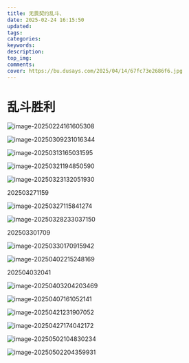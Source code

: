 ```yaml
---
title: 无畏契约乱斗、
date: 2025-02-24 16:15:50
updated:
tags:
categories:
keywords:
description:
top_img:
comments:
cover: https://bu.dusays.com/2025/04/14/67fc73e2686f6.jpg
---
```


# 乱斗胜利

![image-20250224161605308](https://bu.dusays.com/2025/02/24/67bc2ad056764.png)

![image-20250309231016344](https://bu.dusays.com/2025/03/09/67cdaf5d17640.png)

![image-20250313165031595](https://bu.dusays.com/2025/03/13/67d29c5dbc41a.png)

![image-20250321194850590](https://bu.dusays.com/2025/03/21/67dd5227ae174.png)

![image-20250323132051930](https://bu.dusays.com/2025/03/23/67df9a3879021.png)

202503271159

![image-20250327115841274](https://bu.dusays.com/2025/03/27/67e4ccf2a105d.png)

![image-20250328233037150](https://bu.dusays.com/2025/03/28/67e6c0a2852b2.png)

202503301709

![image-20250330170915942](https://bu.dusays.com/2025/03/30/67e90a3e4048c.png)

![image-20250402215248169](https://bu.dusays.com/2025/04/02/67ed41317af7e.png)

202504032041

![image-20250403204203469](https://bu.dusays.com/2025/04/03/67ee821eecd77.png)

![image-20250407161052141](https://bu.dusays.com/2025/04/07/67f3889339134.png)

![image-20250421231907052](https://bu.dusays.com/2025/04/21/680661f073db8.png)

![image-20250427174042172](https://bu.dusays.com/2025/04/27/680dfb9f12746.png)

![image-20250502104830234](https://bu.dusays.com/2025/05/02/6814328c2930f.png)

![image-20250502204359931](https://bu.dusays.com/2025/05/02/6814be167b569.png)
